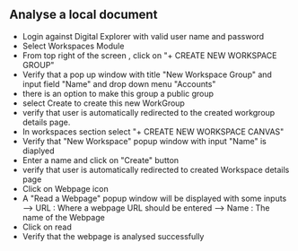 ## Analyse a local document 

- Login against Digital Explorer with valid user name and password 
- Select Workspaces Module
- From top right of the screen , click on "+ CREATE NEW WORKSPACE GROUP"
- Verify that a pop up window with title "New Workspace Group" and input field "Name" and drop down menu "Accounts"
- there is an option to make this group a public group 
- select Create to create this new WorkGroup
- verify that user is automatically redirected to the created workgroup details page.
- In workspaces section select "+ CREATE NEW WORKSPACE CANVAS"
- Verify that "New Workspace" popup window with input "Name" is diaplyed
- Enter a name and click on "Create" button
- verify that user is automatically redirected to created Workspace details page
- Click on Webpage icon 
- A "Read a Webpage" popup window will be displayed with some inputs 
  --> URL : Where a webpage URL should be entered
  --> Name : The name of the Webpage 
- Click on read 
- Verify that the webpage is analysed successfully 


